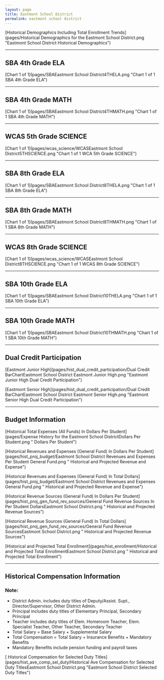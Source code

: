 ```yaml
---
layout: page
title: Eastmont School District
permalink: eastmont school district
---
```



[Historical Demographics Including Total Enrollment Trends](pages/Historical Demographics for the Eastmont School District.png "Eastmont School District Historical Demographics")

___

## SBA 4th Grade ELA

[Chart 1 of 1](pages/SBAEastmont School District4THELA.png "Chart 1 of 1 SBA 4th Grade ELA")


___

## SBA 4th Grade MATH

[Chart 1 of 1](pages/SBAEastmont School District4THMATH.png "Chart 1 of 1 SBA 4th Grade MATH")


___

## WCAS 5th Grade SCIENCE

[Chart 1 of 1](pages/wcas_science/WCASEastmont School District5THSCIENCE.png "Chart 1 of 1 WCA 5th Grade SCIENCE")


___

## SBA 8th Grade ELA

[Chart 1 of 1](pages/SBAEastmont School District8THELA.png "Chart 1 of 1 SBA 8th Grade ELA")


___

## SBA 8th Grade MATH

[Chart 1 of 1](pages/SBAEastmont School District8THMATH.png "Chart 1 of 1 SBA 8th Grade MATH")


___

## WCAS 8th Grade SCIENCE

[Chart 1 of 1](pages/wcas_science/WCASEastmont School District8THSCIENCE.png "Chart 1 of 1 WCAS 8th Grade SCIENCE")


___

## SBA 10th Grade ELA

[Chart 1 of 1](pages/SBAEastmont School District10THELA.png "Chart 1 of 1 SBA 10th Grade ELA")


___

## SBA 10th Grade MATH

[Chart 1 of 1](pages/SBAEastmont School District10THMATH.png "Chart 1 of 1 SBA 10th Grade MATH")


___

## Dual Credit Participation

[Eastmont Junior High](pages/hist_dual_credit_participation/Dual Credit BarChartEastmont School District Eastmont Junior High.png "Eastmont Junior High Dual Credit Participation")

[Eastmont Senior High](pages/hist_dual_credit_participation/Dual Credit BarChartEastmont School District Eastmont Senior High.png "Eastmont Senior High Dual Credit Participation")


___

## Budget Information

[Historical Total Expenses (All Funds) In Dollars Per Student](pages/Expense History for the Eastmont School DistrictDollars Per Student.png " Dollars Per Student")

[Historical Revenues and Expenses (General Fund) In Dollars Per Student](pages/hist_proj_budget/Eastmont School District Revenues and Expenses Per Student General Fund.png " Historical and Projected Revenue and Expense")

[Historical Revenues and Expenses (General Fund) In Total Dollars](pages/hist_proj_budget/Eastmont School District Revenues and Expenses General Fund.png " Historical and Projected Revenue and Expense")

[Historical Revenue Sources (General Fund) In Dollars Per Student](pages/hist_proj_gen_fund_rev_sources/General Fund Revenue Sources In Per Student DollarsEastmont School District.png " Historical and Projected Revenue Sources")

[Historical Revenue Sources (General Fund) In Total Dollars](pages/hist_proj_gen_fund_rev_sources/General Fund Revenue SourcesEastmont School District.png " Historical and Projected Revenue Sources")

[Historical and Projected Total Enrollment](pages/hist_enrollment/Historical and Projected Total EnrollmentEastmont School District.png " Historical and Projected Total Enrollment")


___

## Historical Compensation Information
### Note:
- District Admin. includes duty titles of Deputy/Assist. Supt., Director/Supervisor, Other District Admin.
- Principal includes duty titles of Elementary Principal, Secondary Principal
- Teacher includes duty titles of Elem. Homeroom Teacher, Elem. Specialist Teacher, Other Teacher, Secondary Teacher
- Total Salary = Base Salary + Supplemental Salary
- Total Compensation = Total Salary + Insurance Benefits + Mandatory Benefits
- Mandatory Benefits include pension funding and payroll taxes

[ Historical Compensation for Selected Duty Titles](pages/hist_ave_comp_sel_duty/Historical Ave Compensation for Selected Duty TitlesEastmont School District.png "Eastmont School District Selected Duty Titles")

